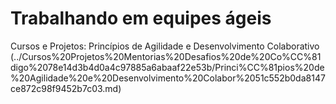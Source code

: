 # Trabalhando em equipes ágeis

Cursos e Projetos: Princípios de Agilidade e Desenvolvimento Colaborativo (../Cursos%20Projetos%20Mentorias%20Desafios%20de%20Co%CC%81digo%2078e14d3b4d0a4c97885a6abaaf22e53b/Princi%CC%81pios%20de%20Agilidade%20e%20Desenvolvimento%20Colabor%2051c552b0da8147ce872c98f9452b7c03.md)